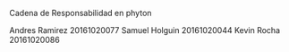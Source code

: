 Cadena de Responsabilidad en phyton

Andres Ramirez 20161020077
Samuel Holguin 20161020044
Kevin Rocha 20161020086
